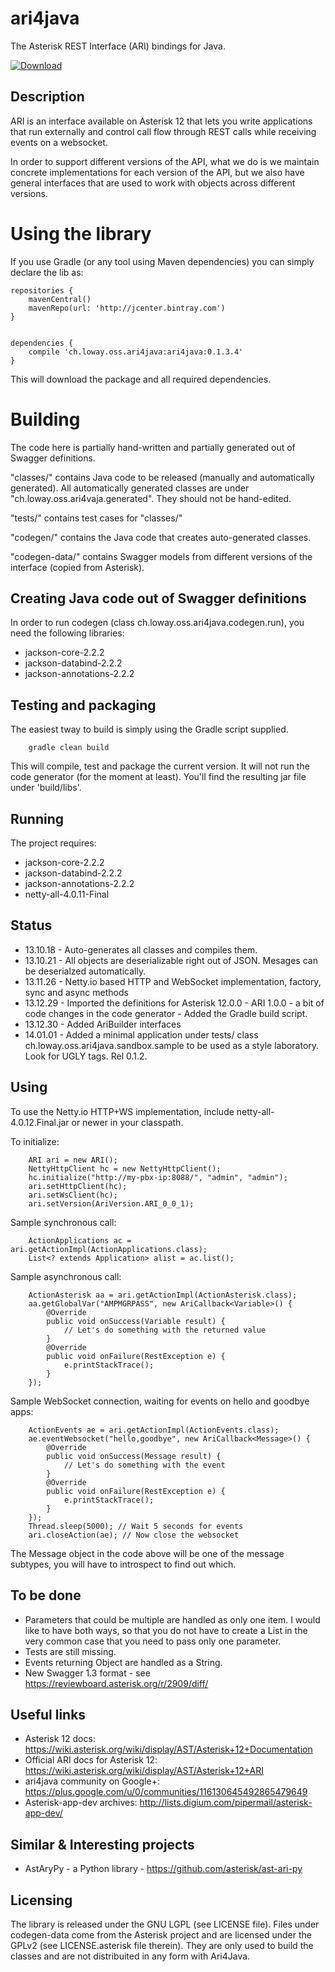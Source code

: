 ari4java
========

The Asterisk REST Interface (ARI) bindings for Java.

 [ ![Download](https://api.bintray.com/packages/lenz/maven/ari4java/images/download.png) ](https://bintray.com/lenz/maven/ari4java/_latestVersion)

Description
-----------

ARI is an interface available on Asterisk 12 that lets you write applications
that run externally and control call flow through REST calls while receiving
events on a websocket.

In order to support different versions of the API, what we do is we maintain concrete implementations
for each version of the API, but we also have general interfaces that are used to work with objects
across different versions.


Using the library
=================

If you use Gradle (or any tool using Maven dependencies) you can simply declare the lib as:


	repositories {
		mavenCentral()
	    mavenRepo(url: 'http://jcenter.bintray.com') 
	}


	dependencies {
	    compile 'ch.loway.oss.ari4java:ari4java:0.1.3.4'
	}

This will download the package and all required dependencies.

Building
========

The code here is partially hand-written and partially generated out of Swagger definitions.

"classes/" contains Java code to be released (manually and automatically generated). All automatically
generated classes are under "ch.loway.oss.ari4vaja.generated". They should not be hand-edited. 

"tests/" contains test cases for "classes/"

"codegen/" contains the Java code that creates auto-generated classes.

"codegen-data/" contains Swagger models from different versions of the interface (copied from Asterisk).

Creating Java code out of Swagger definitions
---------------------------------------------

In order to run codegen (class ch.loway.oss.ari4java.codegen.run), you need the following libraries:

- jackson-core-2.2.2
- jackson-databind-2.2.2
- jackson-annotations-2.2.2

Testing and packaging
---------------------

The easiest tway to build is simply using the Gradle script supplied.

		gradle clean build

This will compile, test and package the current version. It will not run the code generator (for the moment at least).
You'll find the resulting jar file under 'build/libs'.

Running
-------

The project requires:

- jackson-core-2.2.2
- jackson-databind-2.2.2
- jackson-annotations-2.2.2
- netty-all-4.0.11-Final

Status
------

* 13.10.18 - Auto-generates all classes and compiles them.
* 13.10.21 - All objects are deserializable right out of JSON. Mesages can be deserialzed automatically.
* 13.11.26 - Netty.io based HTTP and WebSocket implementation, factory, sync and async methods
* 13.12.29 - Imported the definitions for Asterisk 12.0.0 - ARI 1.0.0 - a bit of code changes in the code generator - Added the Gradle build script.
* 13.12.30 - Added AriBuilder interfaces
* 14.01.01 - Added a minimal application under tests/ class ch.loway.oss.ari4java.sandbox.sample to be used as a style laboratory. Look for UGLY tags. Rel 0.1.2.

Using
-----

To use the Netty.io HTTP+WS implementation, include netty-all-4.0.12.Final.jar or newer in your classpath.

To initialize:

		ARI ari = new ARI();
		NettyHttpClient hc = new NettyHttpClient();
		hc.initialize("http://my-pbx-ip:8088/", "admin", "admin");
		ari.setHttpClient(hc);
		ari.setWsClient(hc);
		ari.setVersion(AriVersion.ARI_0_0_1);
		
Sample synchronous call:

		ActionApplications ac = ari.getActionImpl(ActionApplications.class);
		List<? extends Application> alist = ac.list();

Sample asynchronous call:

		ActionAsterisk aa = ari.getActionImpl(ActionAsterisk.class);
		aa.getGlobalVar("AMPMGRPASS", new AriCallback<Variable>() {
			@Override
			public void onSuccess(Variable result) {
				// Let's do something with the returned value
			}
			@Override
			public void onFailure(RestException e) {
				e.printStackTrace();
			}
		});
		
Sample WebSocket connection, waiting for events on hello and goodbye apps:

		ActionEvents ae = ari.getActionImpl(ActionEvents.class);
		ae.eventWebsocket("hello,goodbye", new AriCallback<Message>() {
			@Override
			public void onSuccess(Message result) {
				// Let's do something with the event
			}
			@Override
			public void onFailure(RestException e) {
				e.printStackTrace();
			}
		});
		Thread.sleep(5000); // Wait 5 seconds for events
		ari.closeAction(ae); // Now close the websocket
 
The Message object in the code above will be one of the message subtypes, 
you will have to introspect to find out which. 

To be done
----------

* Parameters that could be multiple are handled as only one item. I would like to have 
  both ways, so that you do not have to create a List in the very common case that 
  you need to pass only one parameter.
* Tests are still missing.
* Events returning Object are handled as a String. 
* New Swagger 1.3 format - see https://reviewboard.asterisk.org/r/2909/diff/

Useful links
------------

* Asterisk 12 docs: https://wiki.asterisk.org/wiki/display/AST/Asterisk+12+Documentation
* Official ARI docs for Asterisk 12: https://wiki.asterisk.org/wiki/display/AST/Asterisk+12+ARI
* ari4java community on Google+: https://plus.google.com/u/0/communities/116130645492865479649
* Asterisk-app-dev archives: http://lists.digium.com/pipermail/asterisk-app-dev/


Similar & Interesting projects
------------------------------

* AstAryPy - a Python library - https://github.com/asterisk/ast-ari-py


Licensing
---------

The library is released under the GNU LGPL (see LICENSE file).
Files under codegen-data come from the Asterisk project and are licensed under the GPLv2 (see LICENSE.asterisk file therein).
They are only used to build the classes and are not distribuited in any form with Ari4Java.

